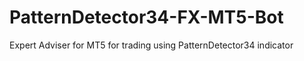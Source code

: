 # PatternDetector34-FX-MT5-Bot
Expert Adviser for MT5 for trading using PatternDetector34 indicator
